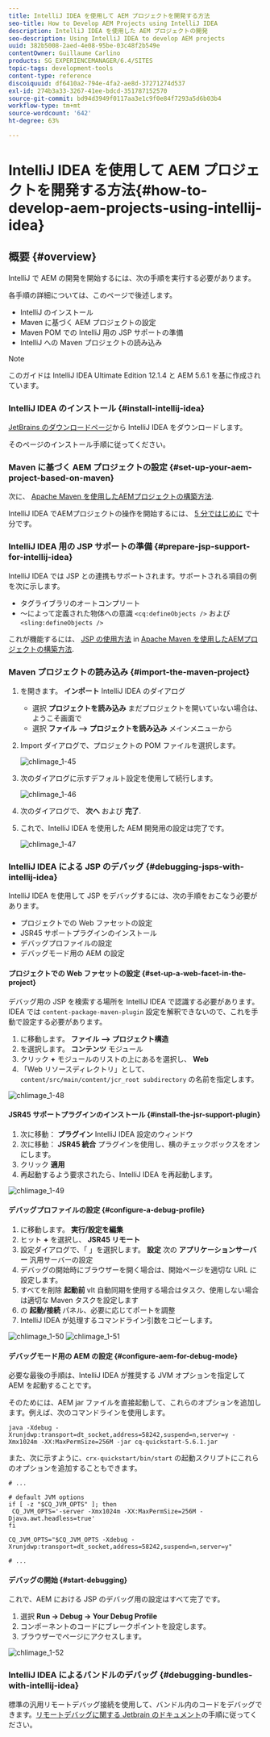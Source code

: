 ```yaml
---
title: IntelliJ IDEA を使用して AEM プロジェクトを開発する方法
seo-title: How to Develop AEM Projects using IntelliJ IDEA
description: IntelliJ IDEA を使用した AEM プロジェクトの開発
seo-description: Using IntelliJ IDEA to develop AEM projects
uuid: 382b5008-2aed-4e08-95be-03c48f2b549e
contentOwner: Guillaume Carlino
products: SG_EXPERIENCEMANAGER/6.4/SITES
topic-tags: development-tools
content-type: reference
discoiquuid: df6410a2-794e-4fa2-ae8d-37271274d537
exl-id: 274b3a33-3267-41ee-bdcd-351787152570
source-git-commit: bd94d3949f0117aa3e1c9f0e84f7293a5d6b03b4
workflow-type: tm+mt
source-wordcount: '642'
ht-degree: 63%

---
```


# IntelliJ IDEA を使用して AEM プロジェクトを開発する方法{#how-to-develop-aem-projects-using-intellij-idea}

## 概要 {#overview}

IntelliJ で AEM の開発を開始するには、次の手順を実行する必要があります。

各手順の詳細については、このページで後述します。

* IntelliJ のインストール
* Maven に基づく AEM プロジェクトの設定
* Maven POM での IntelliJ 用の JSP サポートの準備
* IntelliJ への Maven プロジェクトの読み込み

>[!NOTE]
>
>このガイドは IntelliJ IDEA Ultimate Edition 12.1.4 と AEM 5.6.1 を基に作成されています。

### IntelliJ IDEA のインストール {#install-intellij-idea}

[JetBrains のダウンロードページ](https://www.jetbrains.com/idea/download/index.html)から IntelliJ IDEA をダウンロードします。

そのページのインストール手順に従ってください。

### Maven に基づく AEM プロジェクトの設定 {#set-up-your-aem-project-based-on-maven}

次に、 [Apache Maven を使用したAEMプロジェクトの構築方法](/help/sites-developing/ht-projects-maven.md).

IntelliJ IDEA でAEMプロジェクトの操作を開始するには、 [5 分ではじめに](https://maven.apache.org/guides/getting-started/maven-in-five-minutes.html) で十分です。

### IntelliJ IDEA 用の JSP サポートの準備 {#prepare-jsp-support-for-intellij-idea}

IntelliJ IDEA では JSP との連携もサポートされます。サポートされる項目の例を次に示します。

* タグライブラリのオートコンプリート
* ～によって定義された物体への意識 `<cq:defineObjects />` および `<sling:defineObjects />`

これが機能するには、 [JSP の使用方法](/help/sites-developing/ht-projects-maven.md#how-to-work-with-jsps) in [Apache Maven を使用したAEMプロジェクトの構築方法](/help/sites-developing/ht-projects-maven.md).

### Maven プロジェクトの読み込み {#import-the-maven-project}

1. を開きます。 **インポート** IntelliJ IDEA のダイアログ

   * 選択 **プロジェクトを読み込み** まだプロジェクトを開いていない場合は、ようこそ画面で
   * 選択 **ファイル —> プロジェクトを読み込み** メインメニューから

1. Import ダイアログで、プロジェクトの POM ファイルを選択します。

   ![chlimage_1-45](assets/chlimage_1-45.png)

1. 次のダイアログに示すデフォルト設定を使用して続行します。

   ![chlimage_1-46](assets/chlimage_1-46.png)

1. 次のダイアログで、 **次へ** および **完了**.
1. これで、IntelliJ IDEA を使用した AEM 開発用の設定は完了です。

   ![chlimage_1-47](assets/chlimage_1-47.png)

### IntelliJ IDEA による JSP のデバッグ {#debugging-jsps-with-intellij-idea}

IntelliJ IDEA を使用して JSP をデバッグするには、次の手順をおこなう必要があります。

* プロジェクトでの Web ファセットの設定
* JSR45 サポートプラグインのインストール
* デバッグプロファイルの設定
* デバッグモード用の AEM の設定

#### プロジェクトでの Web ファセットの設定 {#set-up-a-web-facet-in-the-project}

デバッグ用の JSP を検索する場所を IntelliJ IDEA で認識する必要があります。IDEA では `content-package-maven-plugin` 設定を解釈できないので、これを手動で設定する必要があります。

1. に移動します。 **ファイル —> プロジェクト構造**
1. を選択します。 **コンテンツ** モジュール
1. クリック **+** モジュールのリストの上にあるを選択し、 **Web**
1. 「Web リソースディレクトリ」として、 `content/src/main/content/jcr_root subdirectory` の名前を指定します。

![chlimage_1-48](assets/chlimage_1-48.png)

#### JSR45 サポートプラグインのインストール {#install-the-jsr-support-plugin}

1. 次に移動： **プラグイン** IntelliJ IDEA 設定のウィンドウ
1. 次に移動： **JSR45 統合** プラグインを使用し、横のチェックボックスをオンにします。
1. クリック **適用**
1. 再起動するよう要求されたら、IntelliJ IDEA を再起動します。

![chlimage_1-49](assets/chlimage_1-49.png)

#### デバッグプロファイルの設定 {#configure-a-debug-profile}

1. に移動します。 **実行/設定を編集**
1. ヒット **+** を選択し、 **JSR45 リモート**
1. 設定ダイアログで、「 」を選択します。 **設定** 次の **アプリケーションサーバー** 汎用サーバーの設定
1. デバッグの開始時にブラウザーを開く場合は、開始ページを適切な URL に設定します。
1. すべてを削除 **起動前** vlt 自動同期を使用する場合はタスク、使用しない場合は適切な Maven タスクを設定します
1. の **起動/接続** パネル、必要に応じてポートを調整
1. IntelliJ IDEA が処理するコマンドライン引数をコピーします。

![chlimage_1-50](assets/chlimage_1-50.png) ![chlimage_1-51](assets/chlimage_1-51.png)

#### デバッグモード用の AEM の設定 {#configure-aem-for-debug-mode}

必要な最後の手順は、IntelliJ IDEA が推奨する JVM オプションを指定して AEM を起動することです。

そのためには、AEM jar ファイルを直接起動して、これらのオプションを追加します。例えば、次のコマンドラインを使用します。

`java -Xdebug -Xrunjdwp:transport=dt_socket,address=58242,suspend=n,server=y -Xmx1024m -XX:MaxPermSize=256M -jar cq-quickstart-5.6.1.jar`

また、次に示すように、`crx-quickstart/bin/start` の起動スクリプトにこれらのオプションを追加することもできます。

```shell
# ...

# default JVM options
if [ -z "$CQ_JVM_OPTS" ]; then
 CQ_JVM_OPTS='-server -Xmx1024m -XX:MaxPermSize=256M -Djava.awt.headless=true'
fi

CQ_JVM_OPTS="$CQ_JVM_OPTS -Xdebug -Xrunjdwp:transport=dt_socket,address=58242,suspend=n,server=y"

# ...
```

#### デバッグの開始 {#start-debugging}

これで、AEM における JSP のデバッグ用の設定はすべて完了です。

1. 選択 **Run -> Debug -> Your Debug Profile**
1. コンポーネントのコードにブレークポイントを設定します。
1. ブラウザーでページにアクセスします。

![chlimage_1-52](assets/chlimage_1-52.png)

### IntelliJ IDEA によるバンドルのデバッグ {#debugging-bundles-with-intellij-idea}

標準の汎用リモートデバッグ接続を使用して、バンドル内のコードをデバッグできます。[リモートデバッグに関する Jetbrain のドキュメント](https://www.jetbrains.com/idea/webhelp/run-debug-configuration-remote.html)の手順に従ってください。
